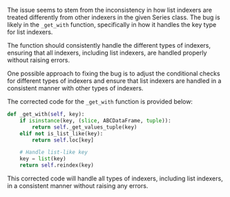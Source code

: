 The issue seems to stem from the inconsistency in how list indexers are treated differently from other indexers in the given Series class. The bug is likely in the `_get_with` function, specifically in how it handles the key type for list indexers.

The function should consistently handle the different types of indexers, ensuring that all indexers, including list indexers, are handled properly without raising errors.

One possible approach to fixing the bug is to adjust the conditional checks for different types of indexers and ensure that list indexers are handled in a consistent manner with other types of indexers.

The corrected code for the `_get_with` function is provided below:

```python
def _get_with(self, key):
    if isinstance(key, (slice, ABCDataFrame, tuple)):
        return self._get_values_tuple(key)
    elif not is_list_like(key):
        return self.loc[key]

    # Handle list-like key
    key = list(key)
    return self.reindex(key)
```

This corrected code will handle all types of indexers, including list indexers, in a consistent manner without raising any errors.